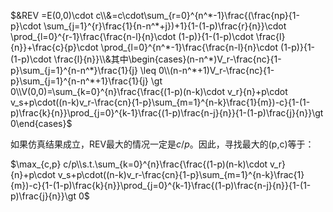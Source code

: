 $&REV =E(0,0)\cdot c\\&=c\cdot\sum_{r=0}^{n^*-1}\frac{(\frac{np}{1-p}\cdot \sum_{j=1}^{r}\frac{1}{n-n^*+j})+1}{1-(1-p)\frac{r}{n}}\cdot \prod_{l=0}^{r-1}\frac{\frac{n-l}{n}\cdot (1-p)}{1-(1-p)\cdot \frac{l}{n}}+\frac{c}{p}\cdot \prod_{l=0}^{n^*-1}\frac{\frac{n-l}{n}\cdot (1-p)}{1-(1-p)\cdot \frac{l}{n}}\\&其中\begin{cases}(n-n^*)V_r-\frac{nc}{1-p}\sum_{j=1}^{n-n^*}\frac{1}{j} \leq 0\\(n-n^*+1)V_r-\frac{nc}{1-p}\sum_{j=1}^{n-n^*+1}\frac{1}{j} \gt 0\\V(0,0)=\sum_{k=0}^{n}\frac{\frac{(1-p)(n-k)\cdot v_r}{n}+p\cdot v_s+p\cdot((n-k)v_r-\frac{cn}{1-p}\sum_{m=1}^{n-k}\frac{1}{m})-c}{1-(1-p)\frac{k}{n}}\prod_{j=0}^{k-1}\frac{(1-p)\frac{n-j}{n}}{1-(1-p)\frac{j}{n}}\gt 0\end{cases}$





如果仿真结果成立，REV最大的情况一定是$c/p$。因此，寻找最大的(p,c)等于：

$\max_{c,p} c/p\\s.t.\sum_{k=0}^{n}\frac{\frac{(1-p)(n-k)\cdot v_r}{n}+p\cdot v_s+p\cdot((n-k)v_r-\frac{cn}{1-p}\sum_{m=1}^{n-k}\frac{1}{m})-c}{1-(1-p)\frac{k}{n}}\prod_{j=0}^{k-1}\frac{(1-p)\frac{n-j}{n}}{1-(1-p)\frac{j}{n}}\gt 0$